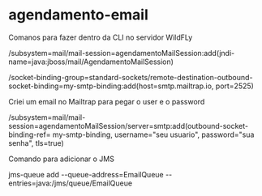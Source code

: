# agendamento-email

Comanos para fazer dentro da CLI no servidor WildFLy

/subsystem=mail/mail-session=agendamentoMailSession:add(jndi-name=java:jboss/mail/AgendamentoMailSession)


/socket-binding-group=standard-sockets/remote-destination-outbound-socket-binding=my-smtp-binding:add(host=smtp.mailtrap.io, port=2525)

 Criei um email no  Mailtrap para pegar o user e o password

/subsystem=mail/mail-session=agendamentoMailSession/server=smtp:add(outbound-socket-binding-ref= my-smtp-binding, username="seu usuario", password="sua senha", tls=true)

Comando para adicionar o JMS 

jms-queue add --queue-address=EmailQueue --entries=java:/jms/queue/EmailQueue
